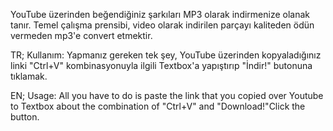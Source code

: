 YouTube üzerinden beğendiğiniz şarkıları MP3 olarak indirmenize olanak tanır. Temel çalışma prensibi, video olarak indirilen parçayı kaliteden ödün vermeden mp3'e convert etmektir.

TR;
Kullanım: Yapmanız gereken tek şey, YouTube üzerinden kopyaladığınız linki "Ctrl+V" kombinasyonuyla ilgili Textbox'a yapıştırıp "İndir!" butonuna tıklamak.

EN;
Usage: All you have to do is paste the link that you copied over Youtube to Textbox about the combination of "Ctrl+V" and "Download!"Click the button.
